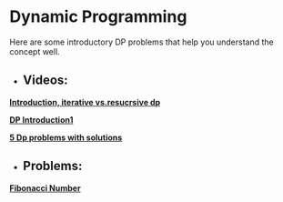 # Dynamic Programming
Here are some introductory DP problems that help you understand the concept well.

- ## Videos:
[**Introduction, iterative vs.resucrsive dp**](https://www.youtube.com/watch?v=YBSt1jYwVfU)

[**DP Introduction1**](https://www.youtube.com/watch?v=gFdP6X4CyKU&list=PLPt2dINI2MIattDutu7IOAMlUuLeN8k2p)

[**5 Dp problems with solutions**](https://www.youtube.com/watch?v=qnsYIhyfm1U&list=PLR5x_RGTMNNXEAKRFTSpQ1QMwEAUcSEXO&index=4)

- ## Problems:
[**Fibonacci Number**](https://leetcode.com/problems/fibonacci-number/)

